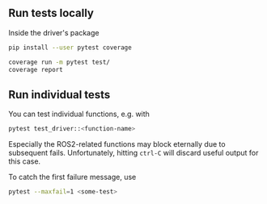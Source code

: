 ## Run tests locally
Inside the driver's package

```bash
pip install --user pytest coverage
```

```bash
coverage run -m pytest test/
coverage report
```

## Run individual tests
You can test individual functions, e.g. with
```bash
pytest test_driver::<function-name>
```

Especially the ROS2-related functions may block eternally due to subsequent fails.
Unfortunately, hitting `ctrl-C` will discard useful output for this case.

To catch the first failure message, use
```bash
pytest --maxfail=1 <some-test>
```
